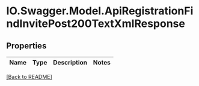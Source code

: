 # IO.Swagger.Model.ApiRegistrationFindInvitePost200TextXmlResponse
## Properties

Name | Type | Description | Notes
------------ | ------------- | ------------- | -------------

 [[Back to README]](../README.md)

